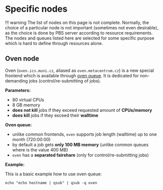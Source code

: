 # Specific nodes

!!! warning
    The list of nodes on this page is not complete. Normally, the choice of a particular node is not important (sometimes not even desirable), as the choice is done by PBS server according to resource requirements. The nodes and queues listed here are selected for some specific purpose which is hard to define through resources alone.

## Oven node

Oven (`oven.ics.muni.cz`, aliased as `oven.metacentrum.cz`) is a new special frontend which is available through [oven queue](https://metavo.metacentrum.cz/pbsmon2/queue/oven@pbs-m1.metacentrum.cz). It is dedicated for non-demanding jobs (control/re-submitting of jobs).

**Parameters:**

- 80 virtual CPUs
- 8 GB memory
- **does not kill** jobs if they exceed requested amount of **CPUs/memory**
- **does kill** jobs if they exceed their **walltime**

**Oven queue:**

- unlike common frontends, `oven` supports job length (walltime) up to one month (720:00:00)
- by default a job gets **only 100 MB memory** (unlike common queues where is the value 400 MB)
- `oven` has a **separated fairshare** (only for control/re-submitting jobs)

**Example:**

This is a basic example how to use oven queue:

    echo "echo hostname | qsub" | qsub -q oven


<!-- TODO
`pbsnodes` command usage.
-->


